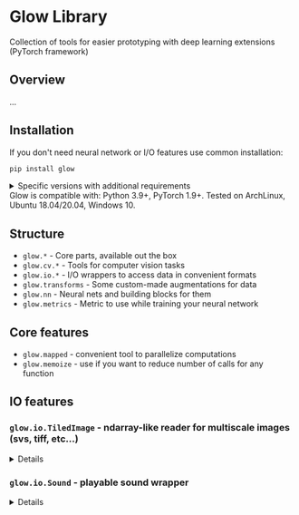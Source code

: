 # Glow Library
Collection of tools for easier prototyping with deep learning extensions (PyTorch framework)

## Overview
...

## Installation

If you don't need neural network or I/O features use common installation:

```bash
pip install glow
```
<details>
<summary>Specific versions with additional requirements</summary>

```bash
pip install glow[nn]  # If you need cv/neural network features
pip install glow[io]  # If you need io features
pip install glow[io,nn]  # If you need all
```
</details>
Glow is compatible with: Python 3.9+, PyTorch 1.9+.
Tested on ArchLinux, Ubuntu 18.04/20.04, Windows 10.

## Structure
- `glow.*` - Core parts, available out the box
- `glow.cv.*` - Tools for computer vision tasks
- `glow.io.*` - I/O wrappers to access data in convenient formats
- `glow.transforms` - Some custom-made augmentations for data
- `glow.nn` - Neural nets and building blocks for them
- `glow.metrics` - Metric to use while training your neural network

## Core features
- `glow.mapped` - convenient tool to parallelize computations
- `glow.memoize` - use if you want to reduce number of calls for any function

## IO features

### `glow.io.TiledImage` - ndarray-like reader for multiscale images (svs, tiff, etc...)
<details>

CTypes-based replacement of [`torchslide`](https://github.com/arquolo/torchslide) (deprecated).

```python
from glow.io import read_tiled

slide = read_tiled('test.svs')
shape: tuple[int, ...] = slide.shape
scales: tuple[int, ...] = slide.scales
image: np.ndarray = slide[:2048, :2048]  # Get numpy.ndarray
```
</details>

### `glow.io.Sound` - playable sound wrapper
<details>

```python
import numpy as np
from glow.io import Sound

array: np.ndarray
sound = Sound(array, rate=44100)  # Wrap np.ndarray
sound = Sound.load('test.flac')  # Load sound into memory from file

rate: int = sound.rate
shape: Tuple[int, int] = sound.shape
dtype: np.dtype = sound.dtype
sound.play()  # Plays sound through default device
```
</details>
